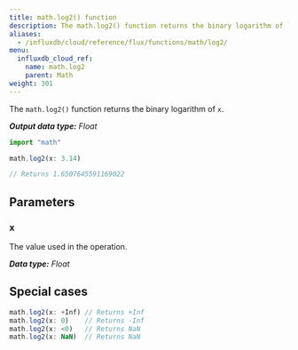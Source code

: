 ```yaml
---
title: math.log2() function
description: The math.log2() function returns the binary logarithm of `x`.
aliases:
  - /influxdb/cloud/reference/flux/functions/math/log2/
menu:
  influxdb_cloud_ref:
    name: math.log2
    parent: Math
weight: 301
---
```


The `math.log2()` function returns the binary logarithm of `x`.

_**Output data type:** Float_

```js
import "math"

math.log2(x: 3.14)

// Returns 1.6507645591169022
```

## Parameters

### x
The value used in the operation.

_**Data type:** Float_

## Special cases
```js
math.log2(x: +Inf) // Returns +Inf
math.log2(x: 0)    // Returns -Inf
math.log2(x: <0)   // Returns NaN
math.log2(x: NaN)  // Returns NaN
```
